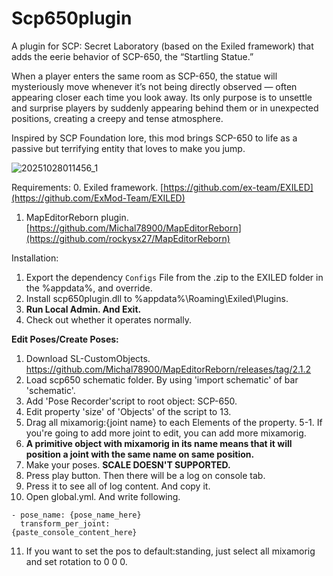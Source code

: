 # Scp650plugin
A plugin for SCP: Secret Laboratory (based on the Exiled framework) that adds the eerie behavior of SCP-650, the “Startling Statue.”

When a player enters the same room as SCP-650, the statue will mysteriously move whenever it’s not being directly observed — often appearing closer each time you look away. Its only purpose is to unsettle and surprise players by suddenly appearing behind them or in unexpected positions, creating a creepy and tense atmosphere.

Inspired by SCP Foundation lore, this mod brings SCP-650 to life as a passive but terrifying entity that loves to make you jump.

![20251028011456_1](https://github.com/user-attachments/assets/4eed9e8c-5efc-4961-b032-2cfb593194a4)

Requirements:
0. Exiled framework. [https://github.com/ex-team/EXILED](https://github.com/ExMod-Team/EXILED)
1. MapEditorReborn plugin. [https://github.com/Michal78900/MapEditorReborn](https://github.com/rockysx27/MapEditorReborn)

Installation:
1. Export the dependency `Configs` File from the .zip to the EXILED folder in the %appdata%, and override.
2. Install scp650plugin.dll to %appdata%\Roaming\Exiled\Plugins.
3. **Run Local Admin. And Exit.**
5. Check out whether it operates normally.

**Edit Poses/Create Poses:**
1. Download SL-CustomObjects. https://github.com/Michal78900/MapEditorReborn/releases/tag/2.1.2
2. Load scp650 schematic folder. By using 'import schematic' of bar 'schematic'.
3. Add 'Pose Recorder'script to root object: SCP-650.
4. Edit property 'size' of 'Objects' of the script to 13.
5. Drag all mixamorig:{joint name} to each Elements of the property.
5-1. If you're going to add more joint to edit, you can add more mixamorig.
6. **A primitive object with mixamorig in its name means that it will position a joint with the same name on same position.**
7. Make your poses. **SCALE DOESN'T SUPPORTED.**
8. Press play button. Then there will be a log on console tab.
9. Press it to see all of log content. And copy it.
10. Open global.yml. And write following.

```
- pose_name: {pose_name_here}
  transform_per_joint:
{paste_console_content_here}
```
11. If you want to set the pos to default:standing, just select all mixamorig and set rotation to 0 0 0.
